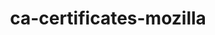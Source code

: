 ---
title: "ca-certificates-mozilla"
layout: cache
categories: [package, develop-2024-06-09]
meta: {"versions": ["2023-05-30"], "compilers": ["apple-clang@=15.0.0", "cce@=15.0.1", "gcc@=10.3.0", "gcc@=11.1.0", "gcc@=11.4.0", "gcc@=12.3.0", "gcc@=7.3.1", "gcc@=7.5.0", "gcc@=9.4.0", "intel@=2021.10.0", "oneapi@=2023.2.0", "oneapi@=2024.0.0"], "oss": ["amzn2", "rhel8", "sle_hpc15", "ubuntu18.04", "ubuntu20.04", "ubuntu22.04", "ventura"], "platforms": ["darwin", "linux"], "targets": ["aarch64", "neoverse_n1", "neoverse_v1", "neoverse_v2", "ppc64le", "x86_64_v3", "x86_64_v4", "zen4"], "stacks": ["aws-isc", "aws-isc-aarch64", "aws-pcluster-neoverse_v1", "aws-pcluster-x86_64_v4", "build_systems", "data-vis-sdk", "e4s", "e4s-cray-rhel", "e4s-cray-sles", "e4s-neoverse-v2", "e4s-neoverse_v1", "e4s-oneapi", "e4s-power", "e4s-rocm-external", "ml-darwin-aarch64-mps", "ml-linux-x86_64-cpu", "ml-linux-x86_64-cuda", "radiuss", "radiuss-aws", "radiuss-aws-aarch64", "root", "tutorial"], "num_specs": 22, "num_specs_by_stack": {"root": 22, "e4s-neoverse-v2": 1, "e4s-neoverse_v1": 1, "e4s": 1, "e4s-rocm-external": 1, "ml-linux-x86_64-cuda": 1, "tutorial": 2, "ml-linux-x86_64-cpu": 1, "e4s-power": 1, "radiuss": 1, "build_systems": 1, "e4s-cray-sles": 1, "e4s-oneapi": 1, "aws-pcluster-x86_64_v4": 6, "aws-isc-aarch64": 2, "radiuss-aws-aarch64": 2, "radiuss-aws": 1, "aws-isc": 1, "aws-pcluster-neoverse_v1": 2, "e4s-cray-rhel": 1, "ml-darwin-aarch64-mps": 1, "data-vis-sdk": 1}}
spec_details: [{"hash": "5jjomw3f326mvalamrzn736lxckmml2s", "compiler": "gcc@=11.4.0", "versions": ["2023-05-30"], "os": "ubuntu22.04", "platform": "linux", "target": "neoverse_v2", "variants": ["build_system=generic"], "stacks": ["root", "e4s-neoverse-v2"], "size": "-", "tarball": "https://binaries.spack.io/develop-2024-06-09/build_cache/linux-ubuntu22.04-neoverse_v2/gcc-11.4.0/ca-certificates-mozilla-2023-05-30/linux-ubuntu22.04-neoverse_v2-gcc-11.4.0-ca-certificates-mozilla-2023-05-30-5jjomw3f326mvalamrzn736lxckmml2s.spack"}, {"hash": "bzdex6hycpvpwycyk2iigowhkvfnlfc2", "compiler": "gcc@=11.4.0", "versions": ["2023-05-30"], "os": "ubuntu22.04", "platform": "linux", "target": "neoverse_v1", "variants": ["build_system=generic"], "stacks": ["root", "e4s-neoverse_v1"], "size": "-", "tarball": "https://binaries.spack.io/develop-2024-06-09/build_cache/linux-ubuntu22.04-neoverse_v1/gcc-11.4.0/ca-certificates-mozilla-2023-05-30/linux-ubuntu22.04-neoverse_v1-gcc-11.4.0-ca-certificates-mozilla-2023-05-30-bzdex6hycpvpwycyk2iigowhkvfnlfc2.spack"}, {"hash": "t2brqssuwbaeid47trzbdpe7d3gxw7q5", "compiler": "gcc@=11.4.0", "versions": ["2023-05-30"], "os": "ubuntu22.04", "platform": "linux", "target": "x86_64_v3", "variants": ["build_system=generic"], "stacks": ["e4s", "e4s-rocm-external", "root", "ml-linux-x86_64-cuda", "tutorial", "ml-linux-x86_64-cpu"], "size": "-", "tarball": "https://binaries.spack.io/develop-2024-06-09/build_cache/linux-ubuntu22.04-x86_64_v3/gcc-11.4.0/ca-certificates-mozilla-2023-05-30/linux-ubuntu22.04-x86_64_v3-gcc-11.4.0-ca-certificates-mozilla-2023-05-30-t2brqssuwbaeid47trzbdpe7d3gxw7q5.spack"}, {"hash": "hnkpozs5iftp5kpgimj6lrlpqll4wlhu", "compiler": "gcc@=9.4.0", "versions": ["2023-05-30"], "os": "ubuntu20.04", "platform": "linux", "target": "ppc64le", "variants": ["build_system=generic"], "stacks": ["root", "e4s-power"], "size": "-", "tarball": "https://binaries.spack.io/develop-2024-06-09/build_cache/linux-ubuntu20.04-ppc64le/gcc-9.4.0/ca-certificates-mozilla-2023-05-30/linux-ubuntu20.04-ppc64le-gcc-9.4.0-ca-certificates-mozilla-2023-05-30-hnkpozs5iftp5kpgimj6lrlpqll4wlhu.spack"}, {"hash": "xuvrmlo5kikntkfqnvqgciujxvdvevss", "compiler": "gcc@=7.5.0", "versions": ["2023-05-30"], "os": "ubuntu18.04", "platform": "linux", "target": "x86_64_v3", "variants": ["build_system=generic"], "stacks": ["radiuss", "root", "build_systems"], "size": "-", "tarball": "https://binaries.spack.io/develop-2024-06-09/build_cache/linux-ubuntu18.04-x86_64_v3/gcc-7.5.0/ca-certificates-mozilla-2023-05-30/linux-ubuntu18.04-x86_64_v3-gcc-7.5.0-ca-certificates-mozilla-2023-05-30-xuvrmlo5kikntkfqnvqgciujxvdvevss.spack"}, {"hash": "hh635p7yhenia7irrro6jbsin6hdrx64", "compiler": "gcc@=10.3.0", "versions": ["2023-05-30"], "os": "sle_hpc15", "platform": "linux", "target": "x86_64_v4", "variants": ["build_system=generic"], "stacks": ["root", "e4s-cray-sles"], "size": "-", "tarball": "https://binaries.spack.io/develop-2024-06-09/build_cache/linux-sle_hpc15-x86_64_v4/gcc-10.3.0/ca-certificates-mozilla-2023-05-30/linux-sle_hpc15-x86_64_v4-gcc-10.3.0-ca-certificates-mozilla-2023-05-30-hh635p7yhenia7irrro6jbsin6hdrx64.spack"}, {"hash": "axe6onmv5xf4fsysxqtzmfd5yopxsodh", "compiler": "oneapi@=2024.0.0", "versions": ["2023-05-30"], "os": "ubuntu22.04", "platform": "linux", "target": "x86_64_v3", "variants": ["build_system=generic"], "stacks": ["root", "e4s-oneapi"], "size": "-", "tarball": "https://binaries.spack.io/develop-2024-06-09/build_cache/linux-ubuntu22.04-x86_64_v3/oneapi-2024.0.0/ca-certificates-mozilla-2023-05-30/linux-ubuntu22.04-x86_64_v3-oneapi-2024.0.0-ca-certificates-mozilla-2023-05-30-axe6onmv5xf4fsysxqtzmfd5yopxsodh.spack"}, {"hash": "bx6j2lsnmmbvsrryk5nvn3wj5dvz6ff5", "compiler": "gcc@=12.3.0", "versions": ["2023-05-30"], "os": "amzn2", "platform": "linux", "target": "x86_64_v3", "variants": ["build_system=generic"], "stacks": ["root", "aws-pcluster-x86_64_v4"], "size": "-", "tarball": "https://binaries.spack.io/develop-2024-06-09/build_cache/linux-amzn2-x86_64_v3/gcc-12.3.0/ca-certificates-mozilla-2023-05-30/linux-amzn2-x86_64_v3-gcc-12.3.0-ca-certificates-mozilla-2023-05-30-bx6j2lsnmmbvsrryk5nvn3wj5dvz6ff5.spack"}, {"hash": "xj2neqxi5clsj2i47seeizroxrxxsgl2", "compiler": "gcc@=7.3.1", "versions": ["2023-05-30"], "os": "amzn2", "platform": "linux", "target": "neoverse_n1", "variants": ["build_system=generic"], "stacks": ["aws-isc-aarch64", "root", "radiuss-aws-aarch64"], "size": "-", "tarball": "https://binaries.spack.io/develop-2024-06-09/build_cache/linux-amzn2-neoverse_n1/gcc-7.3.1/ca-certificates-mozilla-2023-05-30/linux-amzn2-neoverse_n1-gcc-7.3.1-ca-certificates-mozilla-2023-05-30-xj2neqxi5clsj2i47seeizroxrxxsgl2.spack"}, {"hash": "qpfm37ucqtildx2b6ntkcuxsofnpeqh3", "compiler": "gcc@=7.3.1", "versions": ["2023-05-30"], "os": "amzn2", "platform": "linux", "target": "x86_64_v3", "variants": ["build_system=generic"], "stacks": ["radiuss-aws", "root", "aws-isc"], "size": "-", "tarball": "https://binaries.spack.io/develop-2024-06-09/build_cache/linux-amzn2-x86_64_v3/gcc-7.3.1/ca-certificates-mozilla-2023-05-30/linux-amzn2-x86_64_v3-gcc-7.3.1-ca-certificates-mozilla-2023-05-30-qpfm37ucqtildx2b6ntkcuxsofnpeqh3.spack"}, {"hash": "tjq34ky2pqpbykyzwevctf5kdimb6on5", "compiler": "gcc@=12.3.0", "versions": ["2023-05-30"], "os": "amzn2", "platform": "linux", "target": "neoverse_n1", "variants": ["build_system=generic"], "stacks": ["root", "aws-pcluster-neoverse_v1"], "size": "-", "tarball": "https://binaries.spack.io/develop-2024-06-09/build_cache/linux-amzn2-neoverse_n1/gcc-12.3.0/ca-certificates-mozilla-2023-05-30/linux-amzn2-neoverse_n1-gcc-12.3.0-ca-certificates-mozilla-2023-05-30-tjq34ky2pqpbykyzwevctf5kdimb6on5.spack"}, {"hash": "7kwneqhgycs6zzae6gay6oqgr23snosf", "compiler": "gcc@=7.3.1", "versions": ["2023-05-30"], "os": "amzn2", "platform": "linux", "target": "aarch64", "variants": ["build_system=generic"], "stacks": ["aws-isc-aarch64", "root", "radiuss-aws-aarch64"], "size": "-", "tarball": "https://binaries.spack.io/develop-2024-06-09/build_cache/linux-amzn2-aarch64/gcc-7.3.1/ca-certificates-mozilla-2023-05-30/linux-amzn2-aarch64-gcc-7.3.1-ca-certificates-mozilla-2023-05-30-7kwneqhgycs6zzae6gay6oqgr23snosf.spack"}, {"hash": "464xrbrqx5majiomcgohxyqudkivxlaf", "compiler": "cce@=15.0.1", "versions": ["2023-05-30"], "os": "rhel8", "platform": "linux", "target": "zen4", "variants": ["build_system=generic"], "stacks": ["root", "e4s-cray-rhel"], "size": "-", "tarball": "https://binaries.spack.io/develop-2024-06-09/build_cache/linux-rhel8-zen4/cce-15.0.1/ca-certificates-mozilla-2023-05-30/linux-rhel8-zen4-cce-15.0.1-ca-certificates-mozilla-2023-05-30-464xrbrqx5majiomcgohxyqudkivxlaf.spack"}, {"hash": "zlwt7pdv4hpflspaoq2mielortiyhy63", "compiler": "apple-clang@=15.0.0", "versions": ["2023-05-30"], "os": "ventura", "platform": "darwin", "target": "aarch64", "variants": ["build_system=generic"], "stacks": ["root", "ml-darwin-aarch64-mps"], "size": "-", "tarball": "https://binaries.spack.io/develop-2024-06-09/build_cache/darwin-ventura-aarch64/apple-clang-15.0.0/ca-certificates-mozilla-2023-05-30/darwin-ventura-aarch64-apple-clang-15.0.0-ca-certificates-mozilla-2023-05-30-zlwt7pdv4hpflspaoq2mielortiyhy63.spack"}, {"hash": "42ig6xioynrtdxxxg2mnrv4fyndrtfgj", "compiler": "oneapi@=2023.2.0", "versions": ["2023-05-30"], "os": "amzn2", "platform": "linux", "target": "x86_64_v3", "variants": ["build_system=generic"], "stacks": ["root", "aws-pcluster-x86_64_v4"], "size": "-", "tarball": "https://binaries.spack.io/develop-2024-06-09/build_cache/linux-amzn2-x86_64_v3/oneapi-2023.2.0/ca-certificates-mozilla-2023-05-30/linux-amzn2-x86_64_v3-oneapi-2023.2.0-ca-certificates-mozilla-2023-05-30-42ig6xioynrtdxxxg2mnrv4fyndrtfgj.spack"}, {"hash": "cwcwyycy74jycusbbsxarujr4r34rjle", "compiler": "gcc@=11.1.0", "versions": ["2023-05-30"], "os": "ubuntu20.04", "platform": "linux", "target": "x86_64_v3", "variants": ["build_system=generic"], "stacks": ["data-vis-sdk", "root"], "size": "-", "tarball": "https://binaries.spack.io/develop-2024-06-09/build_cache/linux-ubuntu20.04-x86_64_v3/gcc-11.1.0/ca-certificates-mozilla-2023-05-30/linux-ubuntu20.04-x86_64_v3-gcc-11.1.0-ca-certificates-mozilla-2023-05-30-cwcwyycy74jycusbbsxarujr4r34rjle.spack"}, {"hash": "d5guiz744wji3mjmgd7gi7u5modblc6z", "compiler": "intel@=2021.10.0", "versions": ["2023-05-30"], "os": "amzn2", "platform": "linux", "target": "x86_64_v3", "variants": ["build_system=generic"], "stacks": ["root", "aws-pcluster-x86_64_v4"], "size": "-", "tarball": "https://binaries.spack.io/develop-2024-06-09/build_cache/linux-amzn2-x86_64_v3/intel-2021.10.0/ca-certificates-mozilla-2023-05-30/linux-amzn2-x86_64_v3-intel-2021.10.0-ca-certificates-mozilla-2023-05-30-d5guiz744wji3mjmgd7gi7u5modblc6z.spack"}, {"hash": "tbyoqt52ujiepyexq4i42x4qyic7dpeq", "compiler": "gcc@=12.3.0", "versions": ["2023-05-30"], "os": "amzn2", "platform": "linux", "target": "x86_64_v4", "variants": ["build_system=generic"], "stacks": ["root", "aws-pcluster-x86_64_v4"], "size": "-", "tarball": "https://binaries.spack.io/develop-2024-06-09/build_cache/linux-amzn2-x86_64_v4/gcc-12.3.0/ca-certificates-mozilla-2023-05-30/linux-amzn2-x86_64_v4-gcc-12.3.0-ca-certificates-mozilla-2023-05-30-tbyoqt52ujiepyexq4i42x4qyic7dpeq.spack"}, {"hash": "brmalbmudrqhvoe45oz5jdowrpsahgmk", "compiler": "gcc@=12.3.0", "versions": ["2023-05-30"], "os": "amzn2", "platform": "linux", "target": "neoverse_v1", "variants": ["build_system=generic"], "stacks": ["root", "aws-pcluster-neoverse_v1"], "size": "-", "tarball": "https://binaries.spack.io/develop-2024-06-09/build_cache/linux-amzn2-neoverse_v1/gcc-12.3.0/ca-certificates-mozilla-2023-05-30/linux-amzn2-neoverse_v1-gcc-12.3.0-ca-certificates-mozilla-2023-05-30-brmalbmudrqhvoe45oz5jdowrpsahgmk.spack"}, {"hash": "xilbvuysbu4g6ndln42xvvip67ay2bh4", "compiler": "gcc@=12.3.0", "versions": ["2023-05-30"], "os": "ubuntu22.04", "platform": "linux", "target": "x86_64_v3", "variants": ["build_system=generic"], "stacks": ["root", "tutorial"], "size": "-", "tarball": "https://binaries.spack.io/develop-2024-06-09/build_cache/linux-ubuntu22.04-x86_64_v3/gcc-12.3.0/ca-certificates-mozilla-2023-05-30/linux-ubuntu22.04-x86_64_v3-gcc-12.3.0-ca-certificates-mozilla-2023-05-30-xilbvuysbu4g6ndln42xvvip67ay2bh4.spack"}, {"hash": "itwzofndhjjjafhc4tr67gpy5o6tcbcg", "compiler": "intel@=2021.10.0", "versions": ["2023-05-30"], "os": "amzn2", "platform": "linux", "target": "x86_64_v4", "variants": ["build_system=generic"], "stacks": ["root", "aws-pcluster-x86_64_v4"], "size": "-", "tarball": "https://binaries.spack.io/develop-2024-06-09/build_cache/linux-amzn2-x86_64_v4/intel-2021.10.0/ca-certificates-mozilla-2023-05-30/linux-amzn2-x86_64_v4-intel-2021.10.0-ca-certificates-mozilla-2023-05-30-itwzofndhjjjafhc4tr67gpy5o6tcbcg.spack"}, {"hash": "2vquelwcnlccdukdctzlvnvcemean2yv", "compiler": "oneapi@=2023.2.0", "versions": ["2023-05-30"], "os": "amzn2", "platform": "linux", "target": "x86_64_v4", "variants": ["build_system=generic"], "stacks": ["root", "aws-pcluster-x86_64_v4"], "size": "-", "tarball": "https://binaries.spack.io/develop-2024-06-09/build_cache/linux-amzn2-x86_64_v4/oneapi-2023.2.0/ca-certificates-mozilla-2023-05-30/linux-amzn2-x86_64_v4-oneapi-2023.2.0-ca-certificates-mozilla-2023-05-30-2vquelwcnlccdukdctzlvnvcemean2yv.spack"}]
---